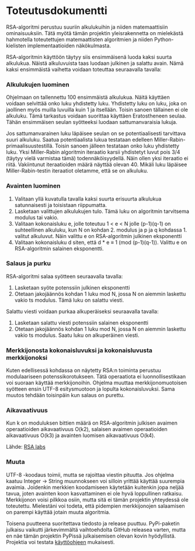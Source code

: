 # Toteutusdokumentti

RSA-algoritmi perustuu suuriin alkulukuihin ja niiden matemaattisiin ominaisuuksiin. Tätä myötä tämän projektin yleisrakennetta on mielekästä hahmotella toteutettujen matemaattisten algoritmien ja niiden Python-kielisten implementaatioiden näkökulmasta.

RSA-algoritmin käyttöön täytyy siis ensimmäisenä luoda kaksi suurta alkulukua. Näistä alkuluvuista taas luodaan julkinen ja salattu avain. Nämä kaksi ensimmäistä vaihetta voidaan toteuttaa seuraavalla tavalla:

### Alkulukujen luominen

Ohjelmaan on tallennettu 100 ensimmäistä alkulukua. Näitä käyttäen voidaan selvittää onko luku yhdistetty luku. Yhdistetty luku on luku, joka on jaollinen myös muilla luvuilla kuin 1 ja itsellään. Toisin sanoen tällainen ei ole alkuluku. Tämä tarkastus voidaan suorittaa käyttäen Eratostheneen seulaa. Tähän ensimmäisen seulan syötteeksi luodaan sattumanvaraisia lukuja.

Jos sattumanvarainen luku läpäisee seulan on se potentiaalisesti tarvittava suuri alkuluku. Saatua potentiaalista lukua testataan edelleen Miller-Rabin-primaalisuustestillä. Toisin sanoen jälleen testataan onko luku yhdistetty luku. Yksi Miller-Rabin algoritmin iteraatio karsii yhdistetyt luvut pois 3/4 (täytyy vielä varmistaa tämä) todennäköisyydellä. Näin ollen yksi iteraatio ei riitä. Vakiintunut iteraatioiden määrä näyttää olevan 40. Mikäli luku läpäisee Miller-Rabin-testin iteraatiot oletamme, että se on alkuluku. 

### Avainten luominen

1. Valitaan yllä kuvatulla tavalla kaksi suurta erisuurta alkulukua satunnaisesti ja toisistaan riippumatta.
2. Lasketaan valittujen alkulukujen tulo. Tämä luku on algoritmin tarvitsema modulus tai vakio.
3. Valitaan kokonaisluku e, jolle toteutuu 1 < e < N jolle (p-1)(q-1) on suhteellinen alkuluku, kun N on kohdan 2. modulus ja p ja q kohdassa 1. valitut alkuluvut. Näin valittu e on RSA-algoritmin julkinen eksponentti
4. Valitaan kokonaisluku d siten, että d * e ≡ 1 (mod (p-1)(q-1)). Valittu e on RSA-algoritmin salainen eksponentti.

### Salaus ja purku

RSA-algoritmi salaa syötteen seuraavalla tavalla:

1. Lasketaan syöte potenssiin julkinen eksponentti
2. Otetaan jakojäännös kohdan 1 luku mod N, jossa N on aiemmin laskettu vakio ts modulus. Tämä luku on salattu viesti.

Salattu viesti voidaan purkaa alkuperäiseksi seuraavalla tavalla:

1. Lasketaan salattu viesti potenssiin salainen eksponentti
2. Otetaan jakojäännös kohdan 1 luku mod N, jossa N on aiemmin laskettu vakio ts modulus. Saatu luku on alkuperäinen viesti.

### Merkkijonosta kokonaisluvuksi ja kokonaisluvusta merkkijonoksi

Kuten edellisessä kohdassa on näytetty RSA:n toiminta perustuu modulaariseen potenssikorotukseen. Tätä operaatiota ei luonnollisestikaan voi suoraan käyttää merkkijonoihin. Ohjelma muuttaa merkkijonomuotoisen syötteen ensin UTF-8 esitysmuotoon ja lopulta kokonaisluvuksi. Sama muutos tehdään toisinpäin kun salaus on purettu.

### Aikavaativuus

Kun k on moduluksen bittien määrä on RSA-algoritmin julkisen avaimen operaatioiden aikavaativuus O(k2), salaisen avaimen operaatioiden aikavaativuus O(k3) ja avainten luomisen aikavaativuus O(k4).

Lähde: [RSA labs](https://web.archive.org/web/20071112103441/http://www.rsa.com/rsalabs/node.asp?id=2215)

### Muuta

UTF-8 -koodaus toimii, mutta se rajoittaa viestin pituutta. Jos ohjelma kaatuu Integer -> String muunnokseen voi silloin yrittää käyttää suurempia avaimia. Joidenkin merkkien koodamiseen käytetään kuitenkin jopa neljää tavua, joten avainten koon kasvattaminen ei ole hyvä loppullinen ratkaisu. Merkkijonon voisi pilkkoa osiin, mutta sitä ei tämän projektin yhteydessä ole toteutettu. Mielestäni voi todeta, että pidempien merkkijonojen salaamisen on parempi käyttää jotain muuta algoritmia.

Toisena puutteena suoritettava tiedosto ja release puuttuu. PyPi-paketin julkaisu vaikutti järkevimmältä vaihtoehdolta GitHub releasea varten, mutta en näe tämän projektin PyPissä julkaisemisen olevan kovin hyödyllistä. Projektia voi testata [käyttöohjeen](https://github.com/joonakauranen/tiralabra-rsa/blob/main/dokumentaatio/kayttoohje.md) mukaisesti.
